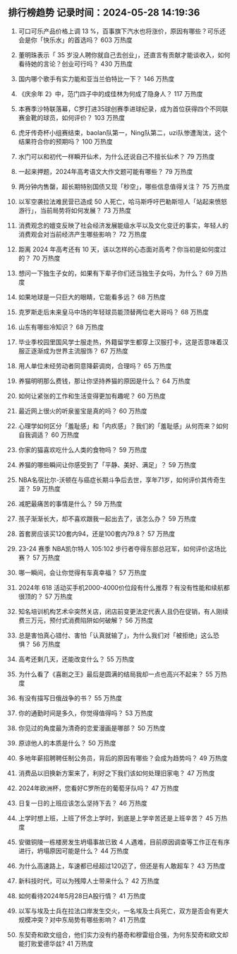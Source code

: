 
## 排行榜趋势 记录时间：2024-05-28 14:19:36
  
  1. 可口可乐产品价格上调 13 %，百事旗下汽水也将涨价，原因有哪些？可乐还会是你「快乐水」的首选吗？ 603 万热度
    
  2. 董明珠表示「 35 岁没人聘你就自己去创业」，还直言有贡献才能谈收入，如何看待她的言论？创业可行吗？ 430 万热度
    
  3. 国内哪个歌手有实力能和亚当兰伯特比一下？ 146 万热度
    
  4. 《庆余年 2》中，范门四子中的成佳林为何成了隐身人？ 117 万热度
    
  5. 本赛季沙特联落幕，C罗打进35球创赛季进球纪录，成为首位获得四个不同联赛金靴的球员，如何评价？ 103 万热度
    
  6. 虎牙传奇杯小组赛结束，baolan队第一，Ning队第二，uzi队惨遭淘汰，这个结果符合你的预期吗？ 100 万热度
    
  7. 水门可以和初代一样瞬开仙术，为什么还说自己不擅长仙术？ 79 万热度
    
  8. 一起来押题，2024年高考语文大作文题可能有哪些？ 79 万热度
    
  9. 两分钟内售罄，超长期特别国债又现「秒空」，哪些信息值得关注？ 75 万热度
    
  10. 以军空袭拉法难民营已造成 50 人死亡，哈马斯呼吁巴勒斯坦人「站起来愤怒游行」，当前局势将如何发展？ 73 万热度
    
  11. 消费观念的嬗变反映了社会经济发展能级水平以及文化变迁的事实，年轻人的消费观会对当前经济产生哪些影响？ 72 万热度
    
  12. 距离 2024 年高考还有 10 天，该以怎样的心态面对高考？你当初是如何度过的？ 70 万热度
    
  13. 想问一下独生子女的，如果有下辈子你们还当独生子女吗，为什么？ 69 万热度
    
  14. 如果地球是一只巨大的眼睛，它能看多远？ 68 万热度
    
  15. 克罗斯走后未来皇马中场的年轻球员能顶替两位老大哥吗？ 68 万热度
    
  16. 山东有哪些冷知识？ 68 万热度
    
  17. 毕业季校园里国风学士服走热，外籍留学生都穿上汉服打卡，这是否意味着汉服正逐渐成为世界主流服饰？ 67 万热度
    
  18. 用人单位未经劳动者同意降薪调岗，合理吗？ 65 万热度
    
  19. 养猫明明那么费钱，那让你坚持养猫的原因是什么？ 64 万热度
    
  20. 如何让紧张的工作和生活变得更加有趣呢？ 60 万热度
    
  21. 最近网上很火的听泉鉴宝是真的吗？ 60 万热度
    
  22. 心理学如何区分「羞耻感」和「内疚感」？我们的「羞耻感」从何而来？如何自我调适？ 60 万热度
    
  23. 你家的猫喜欢吃什么人类的食物吗？ 59 万热度
    
  24. 养猫的哪些瞬间让你感受到了「平静、美好、满足」？ 59 万热度
    
  25. NBA名宿比尔-沃顿在与癌症长期斗争后去世，享年71岁，如何评价其传奇生涯？ 59 万热度
    
  26. 减肥最痛苦的事情是什么？ 59 万热度
    
  27. 孩子渐渐长大，却不喜欢跟我一起出去了，该怎么办？ 59 万热度
    
  28. 首套房应该买120套内94，还是100套内79.8？ 57 万热度
    
  29. 23-24 赛季 NBA凯尔特人 105:102 步行者夺得东部总冠军，如何评价这场比赛？ 57 万热度
    
  30. 哪一瞬间，会让你觉得有车真幸福？ 57 万热度
    
  31. 2024年 618 活动买手机2000-4000价位段有什么推荐？有没有性能和续航都很顶的？ 57 万热度
    
  32. 知名培训机构艺术伞突然关店，闭店前变更法定代表人且仍在促销，有人刚续费三万元，预付式消费陷阱如何破解？ 56 万热度
    
  33. 总是害怕真心错付、害怕「认真就输了」，为什么我们对「被拒绝」这么恐惧？ 56 万热度
    
  34. 高考还剩几天，还能改变什么？ 55 万热度
    
  35. 为什么看了《喜剧之王》最后是圆满的结局我却一点也高兴不起来？ 55 万热度
    
  36. 有没有描写日俄战争的书？ 55 万热度
    
  37. 你的通勤时间是多久，你觉得值得吗？ 53 万热度
    
  38. 你见过的角度最为清奇的恋爱漫画是哪部？ 50 万热度
    
  39. 原谅他人的本质是什么？ 50 万热度
    
  40. 多地年薪招聘聘任制公务员，背后的原因有哪些？会成为趋势吗？ 49 万热度
    
  41. 消费品以旧换新方案来了，利好之下我们该如何处理旧家电？ 47 万热度
    
  42. 2024年欧洲杯，您看好C罗所在的葡萄牙队吗？ 47 万热度
    
  43. 日复一日的上班应该怎么坚持下去？ 46 万热度
    
  44. 上学时想上班，上班了怀念上学时，到底是上学辛苦还是上班辛苦？ 45 万热度
    
  45. 安徽铜陵一栋楼房发生坍塌事故已致 4 人遇难，目前原因调查等工作正在有序进行，坍塌原因可能是什么？ 44 万热度
    
  46. 为什么高速路上，车速都已经超过120迈了，但还是有人敢超车？ 43 万热度
    
  47. 新科技时代，可以为残障人士带来什么？ 42 万热度
    
  48. 如何看待2024年5月28日A股行情？ 41 万热度
    
  49. 以军与埃及士兵在拉法口岸发生交火，一名埃及士兵死亡，双方是否会有更大规模冲突？对中东局势有哪些影响？ 41 万热度
    
  50. 东契奇和欧文组合，他们实力没有约基奇和穆雷组合强，为何东契奇和欧文却能打败爱德华兹? 41 万热度
    